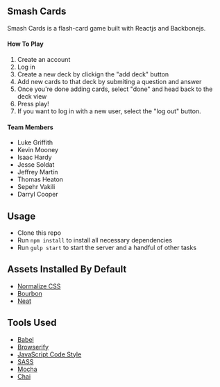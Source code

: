 ## Smash Cards

Smash Cards is a flash-card game built with Reactjs and Backbonejs. 

#### How To Play

1. Create an account
2. Log in
3. Create a new deck by clickign the "add deck" button
4. Add new cards to that deck by submiting a question and answer
5. Once you're done adding cards, select "done" and head back to the deck view
6. Press play!
7. If you want to log in with a new user, select the "log out" button.

#### Team Members

* Luke Griffith
* Kevin Mooney
* Isaac Hardy
* Jesse Soldat
* Jeffrey Martín
* Thomas Heaton
* Sepehr Vakili
* Darryl Cooper


## Usage

- Clone this repo
- Run `npm install` to install all necessary dependencies
- Run `gulp start` to start the server and a handful of other tasks


## Assets Installed By Default

- [Normalize CSS](https://necolas.github.io/normalize.css/)
- [Bourbon](http://bourbon.io/)
- [Neat](http://neat.bourbon.io/)


## Tools Used

- [Babel](https://babeljs.io/)
- [Browserify](http://browserify.org/)
- [JavaScript Code Style](http://jscs.info/)
- [SASS](http://sass-lang.com/)
- [Mocha](https://mochajs.org/)
- [Chai](http://chaijs.com/)
